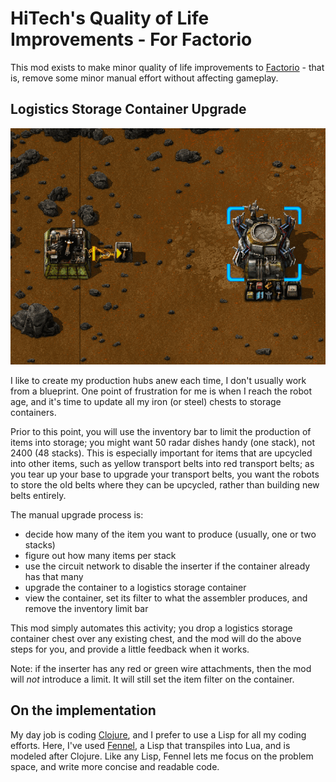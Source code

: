 # HiTech's Quality of Life Improvements - For Factorio

This mod exists to make minor quality of life improvements to
[Factorio](https://www.factorio.com/) - that is, remove some minor
manual effort without affecting gameplay.

## Logistics Storage Container Upgrade

![Upgrade Animation](images/container-upgrade.gif)

I like to create my production hubs anew each time, I don't usually work from a blueprint.
One point of frustration for me is when I reach the robot age, and it's time to update all my
iron (or steel) chests to storage containers.

Prior to this point, you will use the inventory bar to limit the production of items into storage;
you might want 50 radar dishes handy (one stack), not 2400 (48 stacks). 
This is especially important for items that are upcycled into other items, such as yellow transport belts
into red transport belts; as you tear up your base to upgrade your transport belts, you want the robots
to store the old belts where they can be upcycled, rather than building new belts entirely.

The manual upgrade process is:
- decide how many of the item you want to produce (usually, one or two stacks)
- figure out how many items per stack
- use the circuit network to disable the inserter if the container already has that many
- upgrade the container to a logistics storage container
- view the container, set its filter to what the assembler produces, and remove the inventory limit bar

This mod simply automates this activity; you drop a logistics storage container chest over
any existing chest, and the mod will do the above steps for you, and provide a little feedback when it works.

Note: if the inserter has any red or green wire attachments, then the mod will _not_ introduce
a limit. It will still set the item filter on the container.

## On the implementation

My day job is coding [Clojure](http://clojure.org), and I prefer to use a Lisp for all my coding efforts.
Here, I've used [Fennel](https://fennel-lang.org/), a Lisp that transpiles into Lua,
and is modeled after Clojure. Like any Lisp,
Fennel lets me focus on the problem space, and write more concise and readable code.

